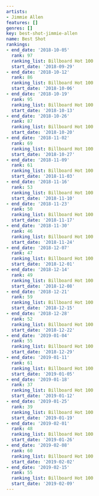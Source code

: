```yaml
---
artists:
- Jimmie Allen
features: []
genres: []
key: best-shot-jimmie-allen
name: Best Shot
rankings:
- end_date: '2018-10-05'
  rank: 97
  ranking_list: Billboard Hot 100
  start_date: '2018-09-29'
- end_date: '2018-10-12'
  rank: 86
  ranking_list: Billboard Hot 100
  start_date: '2018-10-06'
- end_date: '2018-10-19'
  rank: 95
  ranking_list: Billboard Hot 100
  start_date: '2018-10-13'
- end_date: '2018-10-26'
  rank: 87
  ranking_list: Billboard Hot 100
  start_date: '2018-10-20'
- end_date: '2018-11-02'
  rank: 69
  ranking_list: Billboard Hot 100
  start_date: '2018-10-27'
- end_date: '2018-11-09'
  rank: 61
  ranking_list: Billboard Hot 100
  start_date: '2018-11-03'
- end_date: '2018-11-16'
  rank: 53
  ranking_list: Billboard Hot 100
  start_date: '2018-11-10'
- end_date: '2018-11-23'
  rank: 50
  ranking_list: Billboard Hot 100
  start_date: '2018-11-17'
- end_date: '2018-11-30'
  rank: 46
  ranking_list: Billboard Hot 100
  start_date: '2018-11-24'
- end_date: '2018-12-07'
  rank: 47
  ranking_list: Billboard Hot 100
  start_date: '2018-12-01'
- end_date: '2018-12-14'
  rank: 49
  ranking_list: Billboard Hot 100
  start_date: '2018-12-08'
- end_date: '2018-12-21'
  rank: 59
  ranking_list: Billboard Hot 100
  start_date: '2018-12-15'
- end_date: '2018-12-28'
  rank: 52
  ranking_list: Billboard Hot 100
  start_date: '2018-12-22'
- end_date: '2019-01-04'
  rank: 55
  ranking_list: Billboard Hot 100
  start_date: '2018-12-29'
- end_date: '2019-01-11'
  rank: 61
  ranking_list: Billboard Hot 100
  start_date: '2019-01-05'
- end_date: '2019-01-18'
  rank: 37
  ranking_list: Billboard Hot 100
  start_date: '2019-01-12'
- end_date: '2019-01-25'
  rank: 39
  ranking_list: Billboard Hot 100
  start_date: '2019-01-19'
- end_date: '2019-02-01'
  rank: 48
  ranking_list: Billboard Hot 100
  start_date: '2019-01-26'
- end_date: '2019-02-08'
  rank: 60
  ranking_list: Billboard Hot 100
  start_date: '2019-02-02'
- end_date: '2019-02-15'
  rank: 55
  ranking_list: Billboard Hot 100
  start_date: '2019-02-09'
---
```


